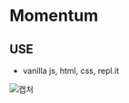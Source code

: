 # Momentum

## USE
- vanilla js, html, css, repl.it 

![캡처](https://user-images.githubusercontent.com/53526987/94359423-0f0c3800-00e2-11eb-9469-f5e68741a1fb.PNG)


